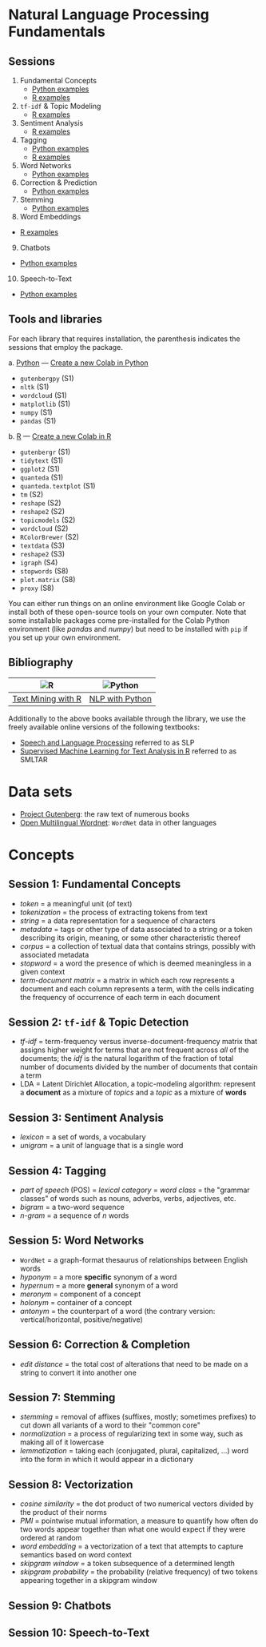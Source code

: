 # Natural Language Processing Fundamentals

## Sessions

1. Fundamental Concepts
   - [Python examples](https://github.com/satuelisa/NLPF/blob/main/NLPF_01_P.ipynb)
   - [R examples](https://github.com/satuelisa/NLPF/blob/main/NLPF_01_R.ipynb)
2. `tf-idf` & Topic Modeling
   - [R examples](https://github.com/satuelisa/NLPF/blob/main/NLPF_02_R.ipynb)
3. Sentiment Analysis
   - [R examples](https://github.com/satuelisa/NLPF/blob/main/NLPF_03_R.ipynb)
4. Tagging
   - [Python examples](https://github.com/satuelisa/NLPF/blob/main/NLPF_04_P.ipynb)
   - [R examples](https://github.com/satuelisa/NLPF/blob/main/NLPF_04_R.ipynb)
5. Word Networks 
   - [Python examples](https://github.com/satuelisa/NLPF/blob/main/NLPF_05_P.ipynb)
6. Correction & Prediction
   - [Python examples](https://github.com/satuelisa/NLPF/blob/main/NLPF_06_P.ipynb)
7. Stemming 
   - [Python examples](https://github.com/satuelisa/NLPF/blob/main/NLPF_07_P.ipynb)
8. Word Embeddings
  - [R examples](https://github.com/satuelisa/NLPF/blob/main/NLPF_08_R.ipynb)
9. Chatbots
  - [Python examples](https://github.com/satuelisa/NLPF/blob/main/NLPF_09_P.ipynb)
10. Speech-to-Text 
  - [Python examples](https://github.com/satuelisa/NLPF/blob/main/NLPF_10_P.ipynb)

## Tools and libraries

For each library that requires installation, the parenthesis indicates the sessions that employ the package. 

a. [Python](https://www.python.org/) &mdash; [Create a new Colab in Python](https://colab.research.google.com/notebook#create=true)
* `gutenbergpy` (S1)
* `nltk` (S1)
* `wordcloud` (S1)
* `matplotlib` (S1)
* `numpy` (S1)
* `pandas` (S1) 

b. [R](https://www.r-project.org/) &mdash; [Create a new Colab in R](https://colab.research.google.com/notebook#create=true&language=r)
* `gutenbergr` (S1)
* `tidytext` (S1)
* `ggplot2` (S1)
* `quanteda` (S1)
* `quanteda.textplot` (S1)
* `tm` (S2)
* `reshape` (S2) 
* `reshape2` (S2) 
* `topicmodels` (S2)
* `wordcloud` (S2)
* `RColorBrewer` (S2)
* `textdata` (S3)
* `reshape2` (S3)
* `igraph` (S4)
* `stopwords` (S8)
* `plot.matrix` (S8)
* `proxy` (S8)

You can either run things on an online environment like Google Colab or install both of these open-source tools on your own computer. Note that some installable packages come pre-installed for the Colab Python environment (like *pandas* and *numpy*) but need to be installed with `pip` if you set up your own environment.

## Bibliography

![R](https://learning.oreilly.com/covers/urn:orm:book:9781491981641/200w/) | ![Python](https://learning.oreilly.com/covers/urn:orm:book:9780596803346/200w/)
:------------------:|:------------------:
[Text Mining with R](https://learning.oreilly.com/library/view/text-mining-with/9781491981641/) | [NLP with Python](https://learning.oreilly.com/library/view/natural-language-processing/9780596803346/)

Additionally to the above books available through the library, we use the freely available online versions of the following textbooks:
- [Speech and Language Processing](https://web.stanford.edu/~jurafsky/slp3/) referred to as SLP
- [Supervised Machine Learning for Text Analysis in R](https://smltar.com/) referred to as SMLTAR

# Data sets

- [Project Gutenberg](https://www.gutenberg.org/ebooks/): the raw text of numerous books
- [Open Multilingual Wordnet](http://compling.hss.ntu.edu.sg/omw/): `WordNet` data in other languages

# Concepts

## Session 1: Fundamental Concepts
- *token* = a meaningful unit (of text)
- *tokenization* = the process of extracting tokens from text
- *string* = a data representation for a sequence of characters
- *metadata* = tags or other type of data associated to a string or a token describing its origin, meaning, or some other characteristic thereof
- *corpus* = a collection of textual data that contains strings, possibly with associated metadata
- *stopword* = a word the presence of which is deemed meaningless in a given context
- *term-document matrix* = a matrix in which each row represents a document and each column represents a term, with the cells indicating the frequency of occurrence of each term in each document

## Session 2: `tf-idf` & Topic Detection
- *tf-idf* = term-frequency versus inverse-document-frequency matrix that assigns higher weight for terms that are not frequent across *all* of the documents; the *idf* is the natural logarithm of the fraction of total number of documents divided by the number of documents that contain a term
- LDA = Latent Dirichlet Allocation, a topic-modeling algorithm: represent a **document** as a mixture of *topics* and a *topic* as a mixture of **words**

## Session 3: Sentiment Analysis
- *lexicon* = a set of words, a vocabulary
- *unigram* = a unit of language that is a single word

## Session 4: Tagging 
- *part of speech* (POS) = *lexical category* = *word class* = the "grammar classes" of words such as nouns, adverbs, verbs, adjectives, etc.
- *bigram* = a two-word sequence
- *n-gram* = a sequence of *n* words

## Session 5: Word Networks
- `WordNet` = a graph-format thesaurus of relationships between English words
- *hyponym* = a more **specific** synonym of a word
- *hypernum* = a more **general** synonym of a word
- *meronym* = component of a concept
- *holonym* = container of a concept
- *antonym* = the counterpart of a word (the contrary version: vertical/horizontal, positive/negative)

## Session 6: Correction & Completion
- *edit distance* = the total cost of alterations that need to be made on a string to convert it into another one

## Session 7: Stemming
- *stemming* = removal of affixes (suffixes, mostly; sometimes prefixes) to cut down all variants of a word to their "common core"
- *normalization* = a process of regularizing text in some way, such as making all of it lowercase
- *lemmatization* = taking each (conjugated, plural, capitalized, ...) word into the form in which it would appear in a dictionary

## Session 8: Vectorization
- *cosine similarity* = the dot product of two numerical vectors divided by the product of their norms
- *PMI* = pointwise mutual information, a measure to quantify how often do two words appear together than what one would expect if they were ordered at random
- *word embedding* = a vectorization of a text that attempts to capture semantics based on word context
- *skipgram window* = a token subsequence of a determined length
- *skipgram probability* = the probability (relative frequency) of two tokens appearing together in a skipgram window


## Session 9: Chatbots

## Session 10: Speech-to-Text
